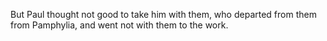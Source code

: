 But Paul thought not good to take him with them, who departed from them from Pamphylia, and went not with them to the work.
